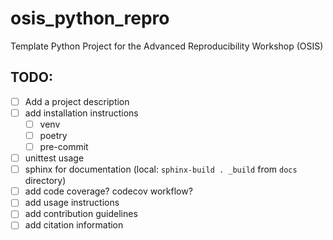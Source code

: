 # osis_python_repro
Template Python Project for the Advanced Reproducibility Workshop (OSIS)

## TODO:

- [ ] Add a project description
- [ ] add installation instructions
    - [ ] venv
    - [ ] poetry
    - [ ] pre-commit
- [ ] unittest usage
- [ ] sphinx for documentation (local: `sphinx-build . _build` from `docs` directory)
- [ ] add code coverage? codecov workflow?
- [ ] add usage instructions
- [ ] add contribution guidelines
- [ ] add citation information
